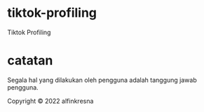 # tiktok-profiling
Tiktok Profiling
# catatan
Segala hal yang dilakukan oleh pengguna adalah tanggung jawab pengguna.

Copyright © 2022 alfinkresna

